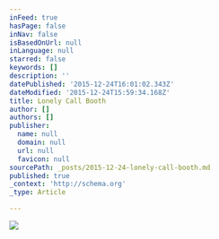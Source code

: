 ```yaml
---
inFeed: true
hasPage: false
inNav: false
isBasedOnUrl: null
inLanguage: null
starred: false
keywords: []
description: ''
datePublished: '2015-12-24T16:01:02.343Z'
dateModified: '2015-12-24T15:59:34.168Z'
title: Lonely Call Booth
author: []
authors: []
publisher:
  name: null
  domain: null
  url: null
  favicon: null
sourcePath: _posts/2015-12-24-lonely-call-booth.md
published: true
_context: 'http://schema.org'
_type: Article

---
```

![](https://the-grid-user-content.s3-us-west-2.amazonaws.com/24ba234e-2344-452e-a558-ee8b1a566307.jpg)